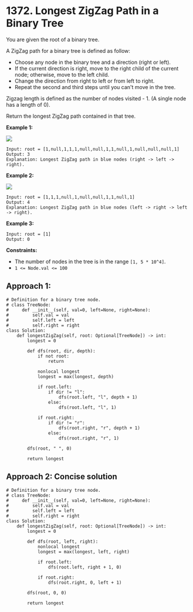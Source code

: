 # 1372. Longest ZigZag Path in a Binary Tree

You are given the root of a binary tree.

A ZigZag path for a binary tree is defined as follow:

- Choose any node in the binary tree and a direction (right or left).
- If the current direction is right, move to the right child of the current node; otherwise, move to the left child.
- Change the direction from right to left or from left to right.
- Repeat the second and third steps until you can't move in the tree.

Zigzag length is defined as the number of nodes visited - 1. (A single node has a length of 0).

Return the longest ZigZag path contained in that tree.

**Example 1:**

![](https://assets.leetcode.com/uploads/2020/01/22/sample_1_1702.png)

```
Input: root = [1,null,1,1,1,null,null,1,1,null,1,null,null,null,1]
Output: 3
Explanation: Longest ZigZag path in blue nodes (right -> left -> right).
```

**Example 2:**

![](https://assets.leetcode.com/uploads/2020/01/22/sample_2_1702.png)

```
Input: root = [1,1,1,null,1,null,null,1,1,null,1]
Output: 4
Explanation: Longest ZigZag path in blue nodes (left -> right -> left -> right).
```

**Example 3:**

```
Input: root = [1]
Output: 0
```

**Constraints:**

- The number of nodes in the tree is in the range `[1, 5 * 10^4]`.
- `1 <= Node.val <= 100`

## Approach 1:

```python3
# Definition for a binary tree node.
# class TreeNode:
#     def __init__(self, val=0, left=None, right=None):
#         self.val = val
#         self.left = left
#         self.right = right
class Solution:
    def longestZigZag(self, root: Optional[TreeNode]) -> int:
        longest = 0

        def dfs(root, dir, depth):
            if not root:
                return
            
            nonlocal longest
            longest = max(longest, depth)

            if root.left:
                if dir != "l":
                    dfs(root.left, "l", depth + 1)
                else:
                    dfs(root.left, "l", 1)
                
            if root.right:
                if dir != "r":
                    dfs(root.right, "r", depth + 1)
                else:
                    dfs(root.right, "r", 1)
        
        dfs(root, " ", 0)

        return longest
```

## Approach 2: Concise solution

```python3
# Definition for a binary tree node.
# class TreeNode:
#     def __init__(self, val=0, left=None, right=None):
#         self.val = val
#         self.left = left
#         self.right = right
class Solution:
    def longestZigZag(self, root: Optional[TreeNode]) -> int:
        longest = 0

        def dfs(root, left, right):
            nonlocal longest
            longest = max(longest, left, right)

            if root.left:
                dfs(root.left, right + 1, 0)
                
            if root.right:
                dfs(root.right, 0, left + 1)
        
        dfs(root, 0, 0)

        return longest
```
